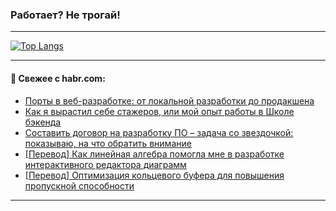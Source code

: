 ### Работает? Не трогай!

---
<!--
#### 🛠️ Technical stack:

![Java](https://img.shields.io/badge/Java-informational?logo=Oracle&style=flat&logoColor=white&color=FF4500)
![Kotlin](https://img.shields.io/badge/Kotlin-informational?logo=Kotlin&style=flat&logoColor=white&color=774D97)
![TS](https://img.shields.io/badge/TypeScript-informational?logo=typeScript&style=flat&logoColor=black&color=017acc)
![Python](https://img.shields.io/badge/Python-informational?logo=Python&style=flat&logoColor=black&color=ffdd54) <br>
![Spring](https://img.shields.io/badge/Spring-informational?logo=Spring&style=flat&logoColor=white&color=6DB33F) 
![SpringBoot](https://img.shields.io/badge/SpringBoot-informational?logo=SpringBoot&style=flat&logoColor=white&color=6DB33F)
![Nest](https://img.shields.io/badge/NestJS-informational?logo=NestJS&style=flat&logoColor=white&color=E0234E) 
![NodeJS](https://img.shields.io/badge/NodeJS-informational?logo=node.js&style=flat&logoColor=white&color=70A760)<br>
![PostgreSQL](https://img.shields.io/badge/PostgreSQL-informational?logo=PostgreSQL&style=flat&logoColor=white&color=DAA520)
![MongoDB](https://img.shields.io/badge/MongoDB-informational?logo=MongoDB&style=flat&logoColor=white&color=870000)
![Apache](https://img.shields.io/badge/Apache-informational?logo=apache&style=flat&logoColor=white&color=f74e28)

___ 
-->

<!--- #### 🛠️ : --->

[![Top Langs](https://github-readme-stats-82jvfl3w3-advtsettinggmailcoms-projects.vercel.app/api/top-langs/?username=zloylis&langs_count=10&hide_title=true&title_color=e6edf3&size_weight=0.5&count_weight=0.5&layout=compact&hide_progress=true&hide_border=true&theme=dracula)](https://github.com/zloylis)

<!---


####  :octocat:&nbsp;&nbsp; Статистика:

![GitHub stats](https://github-readme-stats-u2qms2cxw-advtsettinggmailcoms-projects.vercel.app/api?username=zloylis&show_icons=true&hide_border=true&theme=dracula&title_color=e6edf3&include_all_commits=true&count_private=true&hide_rank=false&hide_title=true&rank_icon=github)
-->
---

#### 💬 Свежее с habr.com:

<!-- BLOG-POST-LIST:START -->
- [Порты в веб-разработке: от локальной разработки до продакшена](https://habr.com/ru/articles/870658/?utm_source=habrahabr&utm_medium=rss&utm_campaign=870658)
- [Как я вырастил себе стажеров, или мой опыт работы в Школе бэкенда](https://habr.com/ru/companies/psb/articles/870656/?utm_source=habrahabr&utm_medium=rss&utm_campaign=870656)
- [Составить договор на разработку ПО – задача со звездочкой: показываю, на что обратить внимание](https://habr.com/ru/articles/870642/?utm_source=habrahabr&utm_medium=rss&utm_campaign=870642)
- [[Перевод] Как линейная алгебра помогла мне в разработке интерактивного редактора диаграмм](https://habr.com/ru/articles/870462/?utm_source=habrahabr&utm_medium=rss&utm_campaign=870462)
- [[Перевод] Оптимизация кольцевого буфера для повышения пропускной способности](https://habr.com/ru/companies/timeweb/articles/870604/?utm_source=habrahabr&utm_medium=rss&utm_campaign=870604)
<!-- BLOG-POST-LIST:END -->

---
